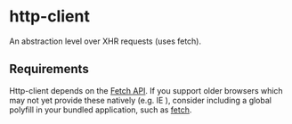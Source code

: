 # http-client

An abstraction level over XHR requests (uses fetch).

## Requirements

Http-client depends on the [Fetch API]. If you support older browsers which may
not yet provide these natively (e.g. IE ), consider including a global polyfill
in your bundled application, such as [fetch].


<!-- LINKS -->

[Fetch API]: https://developer.mozilla.org/en-US/docs/Web/API/Fetch_API
[fetch]: https://github.com/github/fetch